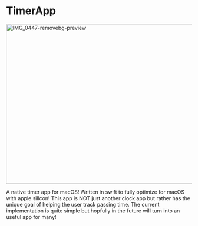 # TimerApp
<img width="575" height="434" alt="IMG_0447-removebg-preview" src="https://github.com/user-attachments/assets/a399a753-9562-471a-aade-285552c2af49" />


A native timer app for macOS! Written in swift to fully optimize for macOS with apple sillcon! This app is NOT just another clock app but rather has the unique goal of helping the user track passing time. The current implementation is quite simple but hopfully in the future will turn into an useful app for many! 

